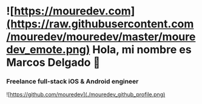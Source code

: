 # ![https://mouredev.com](https://raw.githubusercontent.com/mouredev/mouredev/master/mouredev_emote.png) Hola, mi nombre es Marcos Delgado 👋
### Freelance full-stack iOS & Android engineer
![https://github.com/mouredev](./mouredev_github_profile.png)
<!--
**marcosdelgadodev/marcosdelgadodev** is a ✨ _special_ ✨ repository because its `README.md` (this file) appears on your GitHub profile.

Here are some ideas to get you started:

- 🔭 I’m currently working on ...
- 🌱 I’m currently learning ...
- 👯 I’m looking to collaborate on ...
- 🤔 I’m looking for help with ...
- 💬 Ask me about ...
- 📫 How to reach me: ...
- 😄 Pronouns: ...
- ⚡ Fun fact: ...
-->
